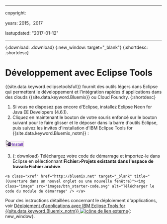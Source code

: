 ﻿---



copyright:

  years: 2015，2017

lastupdated: "2017-01-12"



---

{:download: .download}
{:new_window: target="_blank"}
{:shortdesc: .shortdesc}

# Développement avec Eclipse Tools

{{site.data.keyword.eclipsetoolsfull}} fournit des outils légers dans Eclipse qui permettent le
développement et l'intégration rapides d'applications dans des clouds {{site.data.keyword.Bluemix}} ou
Cloud
Foundry.
{:shortdesc}

  1. Si vous ne disposez pas encore d'Eclipse, installez Eclipse Neon
for Java EE Developers (4.6.1).
  2. Cliquez en maintenant le bouton de votre souris enfoncé sur le bouton suivant pour le faire glisser et le déposer dans la barre d'outils
Eclipse, puis suivez les invites d'installation d'IBM Eclipse Tools for {{site.data.keyword.Bluemix_notm}} :

   [![Glisser et déposer dans un espace de travail Eclipse Neon en cours d'exécution pour installer IBM Eclipse Tools for {{site.data.keyword.Bluemix_notm}}](images/installbutton.png)](http://marketplace.eclipse.org/marketplace-client-intro?mpc_install=1774120)

  3. {: download} Téléchargez votre code de démarrage et importez-le dans Eclipse en sélectionnant **Fichier>Projets
existants dans l'espace de travail>Fichier archive**.

    <a class="xref" href="http://bluemix.net" target="_blank" title="(Ouverture dans un nouvel onglet ou une nouvelle fenêtre)"><img class="image" src="images/btn_starter-code.svg" alt="Télécharger le code du module de démarrage" /> </a>

Pour des instructions détaillées concernant le déploiement d'applications, voir [Déploiement d'applications avec IBM Eclipse Tools for {{site.data.keyword.Bluemix_notm}} ![icône de lien externe](../icons/launch-glyph.svg)](/docs/manageapps/eclipsetools/eclipsetools.html#eclipsetools){: new_window}.
